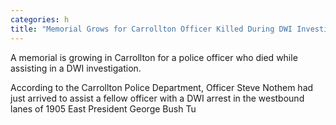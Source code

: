 ```yaml
---
categories: h
title: "Memorial Grows for Carrollton Officer Killed During DWI Investigation"
---
```


A memorial is growing in Carrollton for a police officer who died while assisting in a DWI investigation.



According to the Carrollton Police Department, Officer Steve Nothem had just arrived to assist a fellow officer with a DWI arrest in the westbound lanes of 1905 East President George Bush Tu